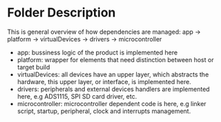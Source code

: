 # Folder Description

This is general overview of how dependencies are managed: app -> platform -> virtualDevices -> drivers -> microcontroller

* app: bussiness logic of the product is implemented here
* platform: wrapper for elements that need distinction between host or target build
* virtualDevices: all devices have an upper layer, which abstracts the hardware, this upper layer, or interface, is implemented here.
* drivers: peripherals and external devices handlers are implemented here, e.g ADS1115, SPI SD card driver, etc.
* microcontroller: microcontroller dependent code is here, e.g linker script, startup, peripheral, clock and interrupts management.